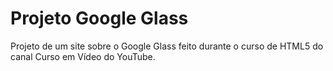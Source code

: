 # Projeto Google Glass
Projeto de um site sobre o Google Glass feito durante o curso de HTML5 do canal Curso em Vídeo do YouTube.
